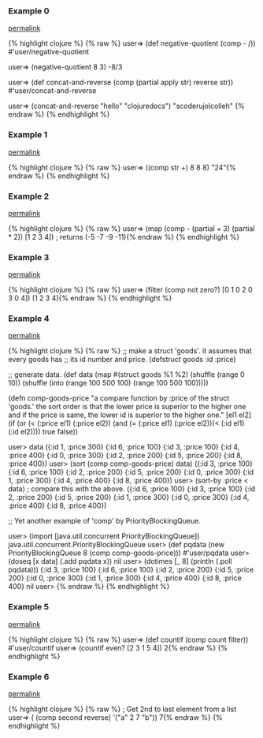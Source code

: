 ### Example 0
[permalink](#example-0)

{% highlight clojure %}
{% raw %}
user=> (def negative-quotient (comp - /))
#'user/negative-quotient

user=> (negative-quotient 8 3)
-8/3


user=> (def concat-and-reverse (comp (partial apply str) reverse str))
#'user/concat-and-reverse

user=> (concat-and-reverse "hello" "clojuredocs")
"scoderujolcolleh"
{% endraw %}
{% endhighlight %}


### Example 1
[permalink](#example-1)

{% highlight clojure %}
{% raw %}
user=> ((comp str +) 8 8 8)
"24"{% endraw %}
{% endhighlight %}


### Example 2
[permalink](#example-2)

{% highlight clojure %}
{% raw %}
user=> (map
         (comp - (partial + 3) (partial * 2))
         [1 2 3 4])
; returns
(-5 -7 -9 -11){% endraw %}
{% endhighlight %}


### Example 3
[permalink](#example-3)

{% highlight clojure %}
{% raw %}
user=> (filter (comp not zero?) [0 1 0 2 0 3 0 4])
(1 2 3 4){% endraw %}
{% endhighlight %}


### Example 4
[permalink](#example-4)

{% highlight clojure %}
{% raw %}
;; make a struct 'goods'. it assumes that every goods has
;; its id number and price.
(defstruct goods :id :price)

;; generate data.
(def data (map #(struct goods %1 %2)
	       (shuffle (range 0 10)) (shuffle
				       (into (range 100 500 100)
					     (range 100 500 100)))))

(defn comp-goods-price
  "a compare function by :price of the struct 'goods.' the sort order
   is that the lower price is superior to the higher one and if the
   price is same, the lower id is superior to the higher one."
  [el1 el2]
  (if (or  (< (:price el1) (:price el2))
           (and (= (:price el1) (:price el2))(< (:id el1) (:id el2))))
    true
    false))

user> data
({:id 1, :price 300} {:id 6, :price 100} {:id 3, :price 100} {:id 4, :price 400} {:id 0, :price 300} {:id 2, :price 200} {:id 5, :price 200} {:id 8, :price 400})
user> (sort (comp comp-goods-price) data)
({:id 3, :price 100} {:id 6, :price 100} {:id 2, :price 200} {:id 5, :price 200} {:id 0, :price 300} {:id 1, :price 300} {:id 4, :price 400} {:id 8, :price 400})
user> (sort-by :price < data) ; compare this with the above.
({:id 6, :price 100} {:id 3, :price 100} {:id 2, :price 200} {:id 5, :price 200} {:id 1, :price 300} {:id 0, :price 300} {:id 4, :price 400} {:id 8, :price 400})

;; Yet another example of 'comp' by PriorityBlockingQueue.

user> (import [java.util.concurrent PriorityBlockingQueue])
java.util.concurrent.PriorityBlockingQueue
user> (def pqdata (new PriorityBlockingQueue 8
		       (comp comp-goods-price)))
#'user/pqdata
user> (doseq [x data]
	     (.add pqdata x))
nil
user> (dotimes [_ 8]
	       (println (.poll pqdata)))
{:id 3, :price 100}
{:id 6, :price 100}
{:id 2, :price 200}
{:id 5, :price 200}
{:id 0, :price 300}
{:id 1, :price 300}
{:id 4, :price 400}
{:id 8, :price 400}
nil
user> {% endraw %}
{% endhighlight %}


### Example 5
[permalink](#example-5)

{% highlight clojure %}
{% raw %}
user=> (def countif (comp count filter))
#'user/countif
user=> (countif even? [2 3 1 5 4])
2{% endraw %}
{% endhighlight %}


### Example 6
[permalink](#example-6)

{% highlight clojure %}
{% raw %}
; Get 2nd to last element from a list
user=> ( (comp second reverse) '("a" 2 7 "b"))
7{% endraw %}
{% endhighlight %}


